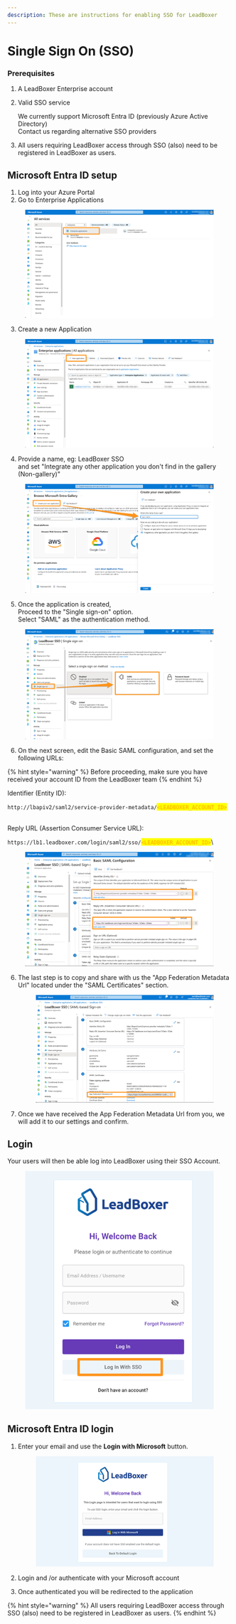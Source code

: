 ```yaml
---
description: These are instructions for enabling SSO for LeadBoxer
---
```


# Single Sign On (SSO)

### Prerequisites <a href="#h_cd7bfcb583" id="h_cd7bfcb583"></a>

1. A LeadBoxer Enterprise account
2.  Valid SSO service&#x20;

    We currently support Microsoft Entra ID (previously Azure Active Directory)\
    Contact us regarding alternative SSO providers
3. All users requiring LeadBoxer access through SSO (also) need to be registered in LeadBoxer as users.

## Microsoft Entra ID setup  <a href="#h_2fe40bd98a" id="h_2fe40bd98a"></a>

1. Log into your Azure Portal
2. Go to Enterprise Applications

<div align="left">

<figure><img src="../../.gitbook/assets/All_services_-_Microsoft_Azure (1).png" alt=""><figcaption></figcaption></figure>

</div>

3. Create a new Application

<figure><img src="../../.gitbook/assets/Enterprise_applications_-_Microsoft_Azure.png" alt=""><figcaption></figcaption></figure>

4. Provide a name, eg: LeadBoxer SSO\
   and set "Integrate any other application you don't find in the gallery (Non-gallery)"

<figure><img src="../../.gitbook/assets/Create_your_own_application_-_Microsoft_Azure.png" alt=""><figcaption></figcaption></figure>

5. Once the application is created,\
   Proceed to the "Single sign-on" option.\
   Select "SAML" as the authentication method.

<figure><img src="../../.gitbook/assets/LeadBoxer_SSO_-_Microsoft_Azure.png" alt=""><figcaption></figcaption></figure>

6. On the next screen, edit the Basic SAML configuration, and set the following URLs:

{% hint style="warning" %}
Before proceeding, make sure you have received your account ID from the LeadBoxer team
{% endhint %}

Identifier (Entity ID):

`http://lbapiv2/saml2/service-provider-metadata/`<mark style="color:orange;">`<LEADBOXER_ACCOUNT_ID>`</mark>

\
Reply URL (Assertion Consumer Service URL):

`https://lb1.leadboxer.com/login/saml2/sso/`<mark style="color:orange;">`<LEADBOXER_ACCOUNT_ID>`</mark>\


<figure><img src="../../.gitbook/assets/Basic_SAML_Configuration_-_Microsoft_Azure_and_Skype_and_infobelpro_test_leadlist_20240411_20240413__1_.png" alt=""><figcaption></figcaption></figure>

6.  The last step is to copy and share with us the "App Federation Metadata Url" located under the "SAML Certificates" section.

    <figure><img src="../../.gitbook/assets/LeadBoxer_SSO_-_Microsoft_Azure_and_Skype_and_infobelpro_test_leadlist_20240411_20240413__1_.png" alt=""><figcaption></figcaption></figure>
7. Once we have received the App Federation Metadata Url from you, we will add it to our settings and confirm.&#x20;

## Login

Your users will then be able log into LeadBoxer using their SSO Account.

<figure><img src="../../.gitbook/assets/LeadBoxer_App (24).png" alt=""><figcaption></figcaption></figure>

## Microsoft Entra ID login <a href="#h_2fe40bd98a" id="h_2fe40bd98a"></a>

1.  Enter your email and use the **Login with Microsoft** button.

    <figure><img src="../../.gitbook/assets/LeadBoxer_App (2) (1).png" alt=""><figcaption></figcaption></figure>
2. Login and /or authenticate with your Microsoft account
3. Once authenticated you will be redirected to the application

{% hint style="warning" %}
All users requiring LeadBoxer access through SSO (also) need to be registered in LeadBoxer as users.
{% endhint %}

